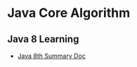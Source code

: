 # Java Core Algorithm



## Java 8 Learning

*	[Java 8th Summary Doc](https://github.com/wencaixu/Java-Core-Algorithm/blob/master/src/main/java/java8/Java-8th-docs.md)

